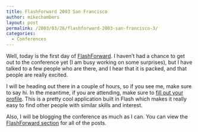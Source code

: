 ```yaml
---
title: FlashForward 2003 San Francisco
author: mikechambers
layout: post
permalink: /2003/03/26/flashforward-2003-san-francisco-3/
categories:
  - Conferences
---
```



Well, today is the first day of [FlashForward][1]. I haven&#8217;t had a chance to get out to the conference yet (I am busy working on some surprises), but I have talked to a few people who are there, and I hear that it is packed, and that people are really excited.

I will be heading out there in a couple of hours, so if you see me, make sure to say hi. In the meantime, if you are attending, make sure to [fill out your profile][2]. This is a pretty cool application built in Flash which makes it really easy to find other people with similar skills and interest.

Also, I will be blogging the conference as much as I can. You can view the [FlashForward section][3] for all of the posts.

 [1]: http://www.flashforward2003.com
 [2]: http://www.2intro.com/flashforward/
 [3]: http://www.markme.com/mesh/archives/cat_flashforward.cfm
